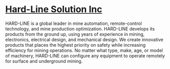 # [Hard-Line Solution Inc](https://www.hard-line.com/)

HARD-LINE is a global leader in mine automation, remote-control technology, and mine production optimization. HARD-LINE develops its products from the ground up, using years of experience in mining, electronics, electrical design, and mechanical design. We create innovative products that places the highest priority on safety while increasing efficiency for mining operations. No matter what type, make, age, or model of machinery, HARD-LINE can configure any equipment to operate remotely for surface and underground mining.
